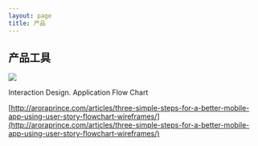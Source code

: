 ```yaml
---
layout: page
title: 产品
---
```


## 产品工具

![](http://yvonnelao.com/wp-content/uploads/2011/04/RW_FlowChart_121410.jpg)

Interaction Design. Application Flow Chart

[http://aroraprince.com/articles/three-simple-steps-for-a-better-mobile-app-using-user-story-flowchart-wireframes/](http://aroraprince.com/articles/three-simple-steps-for-a-better-mobile-app-using-user-story-flowchart-wireframes/)